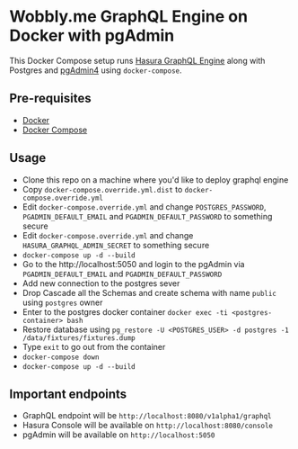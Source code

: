 # Wobbly.me GraphQL Engine on Docker with pgAdmin

This Docker Compose setup runs [Hasura GraphQL Engine](https://github.com/hasura/graphql-engine) along with Postgres and [pgAdmin4](https://www.pgadmin.org/) using `docker-compose`.

## Pre-requisites

- [Docker](https://docs.docker.com/install/)
- [Docker Compose](https://docs.docker.com/compose/install/)

## Usage

- Clone this repo on a machine where you'd like to deploy graphql engine
- Copy `docker-compose.override.yml.dist` to `docker-compose.override.yml`
- Edit `docker-compose.override.yml` and change `POSTGRES_PASSWORD`, `PGADMIN_DEFAULT_EMAIL` and `PGADMIN_DEFAULT_PASSWORD` to something secure
- Edit `docker-compose.override.yml` and change `HASURA_GRAPHQL_ADMIN_SECRET` to something secure
- `docker-compose up -d --build`
- Go to the http://localhost:5050 and login to the pgAdmin via `PGADMIN_DEFAULT_EMAIL` and `PGADMIN_DEFAULT_PASSWORD`
- Add new connection to the postgres sever
- Drop Cascade all the Schemas and create schema with name `public` using `postgres` owner
- Enter to the postgres docker container `docker exec -ti <postgres-container> bash`
- Restore database using `pg_restore -U <POSTGRES_USER> -d postgres -1 /data/fixtures/fixtures.dump`
- Type `exit` to go out from the container
- `docker-compose down`
- `docker-compose up -d --build`

## Important endpoints

- GraphQL endpoint will be `http://localhost:8080/v1alpha1/graphql`
- Hasura Console will be available on `http://localhost:8080/console`
- pgAdmin will be available on `http://localhost:5050`
